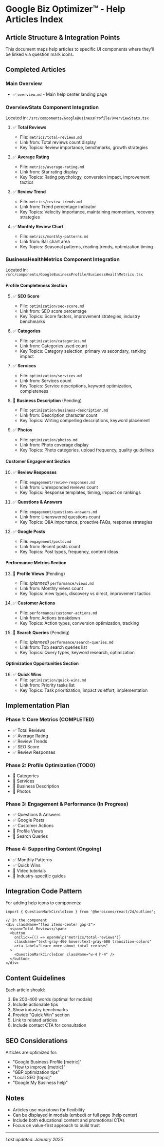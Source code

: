 # Google Biz Optimizer™ - Help Articles Index

## Article Structure & Integration Points

This document maps help articles to specific UI components where they'll be linked via question mark icons.

## Completed Articles

### Main Overview
- ✅ `overview.md` - Main help center landing page

### OverviewStats Component Integration
Located in: `/src/components/GoogleBusinessProfile/OverviewStats.tsx`

1. ✅ **Total Reviews**
   - File: `metrics/total-reviews.md`
   - Link from: Total reviews count display
   - Key Topics: Review importance, benchmarks, growth strategies

2. ✅ **Average Rating**
   - File: `metrics/average-rating.md`
   - Link from: Star rating display
   - Key Topics: Rating psychology, conversion impact, improvement tactics

3. ✅ **Review Trend**
   - File: `metrics/review-trends.md`
   - Link from: Trend percentage indicator
   - Key Topics: Velocity importance, maintaining momentum, recovery strategies

4. ✅ **Monthly Review Chart**
   - File: `metrics/monthly-patterns.md`
   - Link from: Bar chart area
   - Key Topics: Seasonal patterns, reading trends, optimization timing

### BusinessHealthMetrics Component Integration
Located in: `/src/components/GoogleBusinessProfile/BusinessHealthMetrics.tsx`

#### Profile Completeness Section
5. ✅ **SEO Score**
   - File: `optimization/seo-score.md`
   - Link from: SEO score percentage
   - Key Topics: Score factors, improvement strategies, industry benchmarks

6. ✅ **Categories**
   - File: `optimization/categories.md`
   - Link from: Categories used count
   - Key Topics: Category selection, primary vs secondary, ranking impact

7. ✅ **Services**
   - File: `optimization/services.md`
   - Link from: Services count
   - Key Topics: Service descriptions, keyword optimization, completeness

8. 🔄 **Business Description** (Pending)
   - File: `optimization/business-description.md`
   - Link from: Description character count
   - Key Topics: Writing compelling descriptions, keyword placement

9. ✅ **Photos**
   - File: `optimization/photos.md`
   - Link from: Photo coverage display
   - Key Topics: Photo categories, upload frequency, quality guidelines

#### Customer Engagement Section
10. ✅ **Review Responses**
    - File: `engagement/review-responses.md`
    - Link from: Unresponded reviews count
    - Key Topics: Response templates, timing, impact on rankings

11. ✅ **Questions & Answers**
    - File: `engagement/questions-answers.md`
    - Link from: Unanswered questions count
    - Key Topics: Q&A importance, proactive FAQs, response strategies

12. ✅ **Google Posts**
    - File: `engagement/posts.md`
    - Link from: Recent posts count
    - Key Topics: Post types, frequency, content ideas

#### Performance Metrics Section
13. 🔄 **Profile Views** (Pending)
    - File: *(planned)* `performance/views.md`
    - Link from: Monthly views count
    - Key Topics: View types, discovery vs direct, improvement tactics

14. ✅ **Customer Actions**
    - File: `performance/customer-actions.md`
    - Link from: Actions breakdown
    - Key Topics: Action types, conversion optimization, tracking

15. 🔄 **Search Queries** (Pending)
    - File: *(planned)* `performance/search-queries.md`
    - Link from: Top search queries list
    - Key Topics: Query types, keyword research, optimization

#### Optimization Opportunities Section
16. ✅ **Quick Wins**
    - File: `optimization/quick-wins.md`
    - Link from: Priority tasks list
    - Key Topics: Task prioritization, impact vs effort, implementation

## Implementation Plan

### Phase 1: Core Metrics (COMPLETED)
- ✅ Total Reviews
- ✅ Average Rating
- ✅ Review Trends
- ✅ SEO Score
- ✅ Review Responses

### Phase 2: Profile Optimization (TODO)
- 🔄 Categories
- 🔄 Services
- 🔄 Business Description
- 🔄 Photos

### Phase 3: Engagement & Performance (In Progress)
- ✅ Questions & Answers
- ✅ Google Posts
- ✅ Customer Actions
- 🔄 Profile Views
- 🔄 Search Queries

### Phase 4: Supporting Content (Ongoing)
- ✅ Monthly Patterns
- ✅ Quick Wins
- 🔄 Video tutorials
- 🔄 Industry-specific guides

## Integration Code Pattern

For adding help icons to components:

```tsx
import { QuestionMarkCircleIcon } from '@heroicons/react/24/outline';

// In the component
<div className="flex items-center gap-2">
  <span>Total Reviews</span>
  <button
    onClick={() => openHelp('metrics/total-reviews')}
    className="text-gray-400 hover:text-gray-600 transition-colors"
    aria-label="Learn more about total reviews"
  >
    <QuestionMarkCircleIcon className="w-4 h-4" />
  </button>
</div>
```

## Content Guidelines

Each article should:
1. Be 200-400 words (optimal for modals)
2. Include actionable tips
3. Show industry benchmarks
4. Provide "Quick Win" section
5. Link to related articles
6. Include contact CTA for consultation

## SEO Considerations

Articles are optimized for:
- "Google Business Profile [metric]"
- "How to improve [metric]"
- "GBP optimization tips"
- "Local SEO [topic]"
- "Google My Business help"

## Notes

- Articles use markdown for flexibility
- Can be displayed in modals (embed) or full page (help center)
- Include both educational content and promotional CTAs
- Focus on value-first approach to build trust

---
*Last updated: January 2025*
